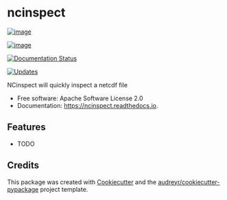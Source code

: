 ncinspect
=========

[![image](https://img.shields.io/pypi/v/ncinspect.svg)](https://pypi.python.org/pypi/ncinspect)

[![image](https://img.shields.io/travis/jvu/ncinspect.svg)](https://travis-ci.org/jvu/ncinspect)

[![Documentation Status](https://readthedocs.org/projects/ncinspect/badge/?version=latest)](https://ncinspect.readthedocs.io/en/latest/?badge=latest)

[![Updates](https://pyup.io/repos/github/jvu/ncinspect/shield.svg)](https://pyup.io/repos/github/jvu/ncinspect/)

NCinspect will quickly inspect a netcdf file

-   Free software: Apache Software License 2.0
-   Documentation: <https://ncinspect.readthedocs.io>.

Features
--------

-   TODO

Credits
-------

This package was created with [Cookiecutter](https://github.com/audreyr/cookiecutter) and the [audreyr/cookiecutter-pypackage](https://github.com/audreyr/cookiecutter-pypackage) project template.
